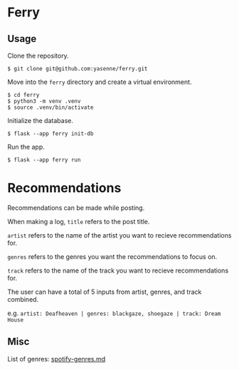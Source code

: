 # Ferry

## Usage
Clone the repository.

``````
$ git clone git@github.com:yasenne/ferry.git
``````

Move into the ```ferry``` directory and create a virtual environment.

``````
$ cd ferry
$ python3 -m venv .venv
$ source .venv/bin/activate
``````

Initialize the database.

``````
$ flask --app ferry init-db
``````

Run the app.

``````
$ flask --app ferry run
``````

# Recommendations
Recommendations can be made while posting.

When making a log, ```title``` refers to the post title.

```artist``` refers to the name of the artist you want to recieve recommendations for. 

```genres``` refers to the genres you want the recommendations to focus on.

```track``` refers to the name of the track you want to recieve recommendations for.

The user can have a total of 5 inputs from artist, genres, and track combined.

e.g. ```artist: Deafheaven | genres: blackgaze, shoegaze | track: Dream House```

## Misc
List of genres: [spotify-genres.md](https://gist.github.com/andytlr/4104c667a62d8145aa3a)
